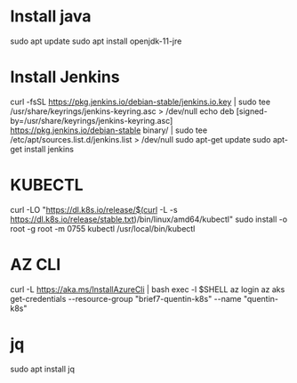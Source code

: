 # Install java
sudo apt update
sudo apt install openjdk-11-jre

# Install Jenkins
curl -fsSL https://pkg.jenkins.io/debian-stable/jenkins.io.key | sudo tee \
  /usr/share/keyrings/jenkins-keyring.asc > /dev/null
echo deb [signed-by=/usr/share/keyrings/jenkins-keyring.asc] \
  https://pkg.jenkins.io/debian-stable binary/ | sudo tee \
  /etc/apt/sources.list.d/jenkins.list > /dev/null
sudo apt-get update
sudo apt-get install jenkins

# KUBECTL
curl -LO "https://dl.k8s.io/release/$(curl -L -s https://dl.k8s.io/release/stable.txt)/bin/linux/amd64/kubectl"
sudo install -o root -g root -m 0755 kubectl /usr/local/bin/kubectl

# AZ CLI
curl -L https://aka.ms/InstallAzureCli | bash
exec -l $SHELL
az login
az aks get-credentials --resource-group "brief7-quentin-k8s" --name "quentin-k8s"

# jq
sudo apt install jq
